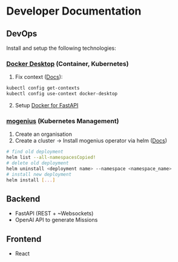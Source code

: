 # Developer Documentation

## DevOps

Install and setup the following technologies:

### [Docker Desktop](https://docs.docker.com/desktop/) (Container, Kubernetes)

1. Fix context ([Docs](https://docs.docker.com/desktop/kubernetes/)):
```bash
kubectl config get-contexts
kubectl config use-context docker-desktop
```

2. Setup [Docker for FastAPI](https://fastapi.tiangolo.com/deployment/docker/?h=docker#fastapi-in-containers-docker)

### [mogenius](https://mogenius.com) (Kubernetes Management)

1. Create an organisation
2. Create a cluster -> Install mogenius operator via helm ([Docs](https://docs.mogenius.com/tutorials/how-to-deploy-docker-container-on-kubernetes))
```bash
# find old deployment
helm list --all-namespacesCopied!
# delete old deployment
helm uninstall <deployment name> --namespace <namespace_name>
# install new deployment
helm install [...]
```

## Backend

* FastAPI (REST + ~Websockets)
* OpenAI API to generate Missions

## Frontend

* React
